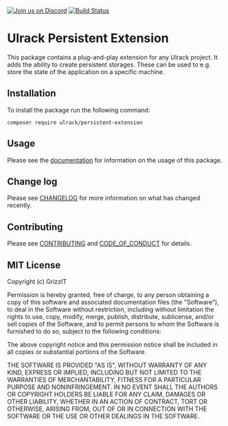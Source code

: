 [![Join us on Discord](https://img.shields.io/discord/753858953452191916.svg?label=Join+us&logo=discord&logoColor=ffffff&color=7389D8&labelColor=6A7EC2)](https://discord.gg/k9KVYqm)
[![Build Status](https://travis-ci.com/ulrack/persistent-extension.svg?branch=master)](https://travis-ci.com/ulrack/persistent-extension)

# Ulrack Persistent Extension

This package contains a plug-and-play extension for any Ulrack project. It adds
the ability to create persistent storages. These can be used to e.g. store the
state of the application on a specific machine.

## Installation

To install the package run the following command:

```
composer require ulrack/persistent-extension
```

## Usage

Please see the [documentation](docs/index.md) for information on the usage of this package.

## Change log

Please see [CHANGELOG](CHANGELOG.md) for more information on what has changed recently.

## Contributing

Please see [CONTRIBUTING](CONTRIBUTING.md) and [CODE_OF_CONDUCT](CODE_OF_CONDUCT.md) for details.

## MIT License

Copyright (c) GrizzIT

Permission is hereby granted, free of charge, to any person obtaining a copy
of this software and associated documentation files (the "Software"), to deal
in the Software without restriction, including without limitation the rights
to use, copy, modify, merge, publish, distribute, sublicense, and/or sell
copies of the Software, and to permit persons to whom the Software is
furnished to do so, subject to the following conditions:

The above copyright notice and this permission notice shall be included in all
copies or substantial portions of the Software.

THE SOFTWARE IS PROVIDED "AS IS", WITHOUT WARRANTY OF ANY KIND, EXPRESS OR
IMPLIED, INCLUDING BUT NOT LIMITED TO THE WARRANTIES OF MERCHANTABILITY,
FITNESS FOR A PARTICULAR PURPOSE AND NONINFRINGEMENT. IN NO EVENT SHALL THE
AUTHORS OR COPYRIGHT HOLDERS BE LIABLE FOR ANY CLAIM, DAMAGES OR OTHER
LIABILITY, WHETHER IN AN ACTION OF CONTRACT, TORT OR OTHERWISE, ARISING FROM,
OUT OF OR IN CONNECTION WITH THE SOFTWARE OR THE USE OR OTHER DEALINGS IN THE
SOFTWARE.
